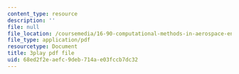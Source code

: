 ```yaml
---
content_type: resource
description: ''
file: null
file_location: /coursemedia/16-90-computational-methods-in-aerospace-engineering-spring-2014/68ed2f2eaefc9deb714ae03fccb7dc32_1SY0C9IfyeU.pdf
file_type: application/pdf
resourcetype: Document
title: 3play pdf file
uid: 68ed2f2e-aefc-9deb-714a-e03fccb7dc32
---
```

